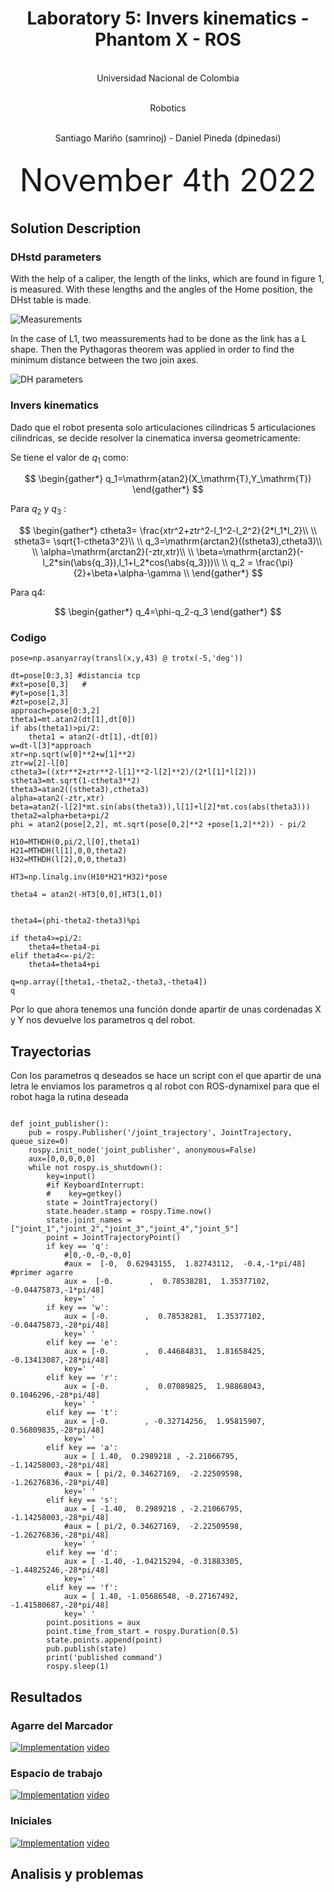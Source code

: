 <h1 align="center"; style="text-align:center;">Laboratory 5: Invers kinematics - Phantom X - ROS</h1>
<p align="center";style="font-size:50px; text-align:center; line-height : 50px;  margin-top : 0; margin-bottom : 0; "> <br> Universidad Nacional de Colombia</p>
<p align="center";style="font-size:50px; text-align:center; line-height : 50px;  margin-top : 0; margin-bottom : 0; "> <br> Robotics</p>
<p align="center";style="font-size:50px; text-align:center; line-height : 40px;  margin-top : 0; margin-bottom : 0; "> <br> Santiago Mariño (samrinoj) - Daniel Pineda (dpinedasi)</p>


<p align="center"; style="font-size:50px; text-align:center; line-height : 30px; margin-top : 0; "> <br>November 4th  2022</p>

## Solution Description

### DHstd parameters

With the help of a caliper, the length of the links, which are found in figure 1, is measured. With these lengths and the angles of the Home position, the DHst table is made.

![Measurements](https://github.com/dpinedasi/Lab4Rob/blob/main/imagenes/LINKS.png)

In the case of L1, two meassurements had to be done as the link has a L shape. Then the Pythagoras theorem was applied in order to find the minimum distance between the two join axes.

![DH parameters](https://github.com/dpinedasi/Lab4Rob/blob/main/imagenes/dhstd.png)

### Invers kinematics

Dado que el robot presenta solo articulaciones cilindricas 5 articulaciones cilindricas, se decide resolver la cinematica inversa geometricamente:

Se tiene el valor de $q_1$ como:

$$
\begin{gather*}
    q_1=\mathrm{atan2}(X_\mathrm{T},Y_\mathrm{T})
\end{gather*}
$$

Para $q_2$ y $q_3$ :

$$
\begin{gather*}
    ctheta3= \frac{xtr^2+ztr^2-l_1^2-l_2^2}{2*l_1*l_2}\\
    \\
    stheta3= \sqrt{1-ctheta3^2}\\
    \\
    q_3=\mathrm{arctan2}((stheta3),ctheta3)\\
    \\
    \alpha=\mathrm{arctan2}(-ztr,xtr)\\
    \\
    \beta=\mathrm{arctan2}(-l_2*sin(\abs{q_3}),l_1+l_2*cos(\abs{q_3}))\\
    \\
    q_2 = \frac{\pi}{2}+\beta+\alpha-\gamma \\
\end{gather*}
$$

Para q4:

$$
\begin{gather*}
    q_4=\phi-q_2-q_3
\end{gather*}
$$

### Codigo

```
pose=np.asanyarray(transl(x,y,43) @ trotx(-5,'deg'))

dt=pose[0:3,3] #distancia tcp
#xt=pose[0,3]   #
#yt=pose[1,3]
#zt=pose[2,3]
approach=pose[0:3,2]
theta1=mt.atan2(dt[1],dt[0])
if abs(theta1)>pi/2:
    theta1 = atan2(-dt[1],-dt[0])
w=dt-l[3]*approach
xtr=np.sqrt(w[0]**2+w[1]**2)
ztr=w[2]-l[0]
ctheta3=((xtr**2+ztr**2-l[1]**2-l[2]**2)/(2*l[1]*l[2]))
stheta3=mt.sqrt(1-ctheta3**2)
theta3=atan2((stheta3),ctheta3)
alpha=atan2(-ztr,xtr)
beta=atan2(-l[2]*mt.sin(abs(theta3)),l[1]+l[2]*mt.cos(abs(theta3)))
theta2=alpha+beta+pi/2
phi = atan2(pose[2,2], mt.sqrt(pose[0,2]**2 +pose[1,2]**2)) - pi/2

H10=MTHDH(0,pi/2,l[0],theta1)
H21=MTHDH(l[1],0,0,theta2)
H32=MTHDH(l[2],0,0,theta3)

HT3=np.linalg.inv(H10*H21*H32)*pose

theta4 = atan2(-HT3[0,0],HT3[1,0])


theta4=(phi-theta2-theta3)%pi

if theta4>=pi/2:
    theta4=theta4-pi
elif theta4<=-pi/2:
    theta4=theta4+pi

q=np.array([theta1,-theta2,-theta3,-theta4])
q
```

Por lo que ahora tenemos una función donde apartir de unas cordenadas X y Y nos devuelve los parametros q del robot.

## Trayectorias 

Con los parametros q deseados se hace un script con el que apartir de una letra le enviamos los parametros q al robot con ROS-dynamixel para que el robot haga la rutina deseada 

```

def joint_publisher():
    pub = rospy.Publisher('/joint_trajectory', JointTrajectory, queue_size=0)
    rospy.init_node('joint_publisher', anonymous=False)
    aux=[0,0,0,0,0]
    while not rospy.is_shutdown():
        key=input()
        #if KeyboardInterrupt:
        #    key=getkey()
        state = JointTrajectory()
        state.header.stamp = rospy.Time.now()
        state.joint_names = ["joint_1","joint_2","joint_3","joint_4","joint_5"]
        point = JointTrajectoryPoint()
        if key == 'q':
            #[0,-0,-0,-0,0]
            #aux =  [-0,  0.62943155,  1.82743112,  -0.4,-1*pi/48] #primer agarre
            aux =  [-0.        ,  0.78538281,  1.35377102, -0.04475873,-1*pi/48]
            key=' '
        if key == 'w':
            aux = [-0.        ,  0.78538281,  1.35377102, -0.04475873,-28*pi/48]
            key=' '
        elif key == 'e':
            aux = [-0.        ,  0.44684831,  1.81658425, -0.13413087,-28*pi/48]
            key=' '
        elif key == 'r':
            aux = [-0.        ,  0.07089825,  1.98868043,  0.1046296,-28*pi/48]
            key=' '
        elif key == 't':
            aux = [-0.        , -0.32714256,  1.95815907,  0.56809835,-28*pi/48]
            key=' '    
        elif key == 'a':
            aux = [ 1.40,  0.2989218 , -2.21066795, -1.14258003,-28*pi/48]
            #aux = [ pi/2, 0.34627169,  -2.22509598,  -1.26276836,-28*pi/48]
            key=' '
        elif key == 's':
            aux = [ -1.40,  0.2989218 , -2.21066795, -1.14258003,-28*pi/48]
            #aux = [ pi/2, 0.34627169,  -2.22509598,  -1.26276836,-28*pi/48]
            key=' '
        elif key == 'd':
            aux = [ -1.40, -1.04215294, -0.31883305,  -1.44825246,-28*pi/48]
            key=' '         
        elif key == 'f':
            aux = [ 1.40, -1.05686548, -0.27167492,  -1.41580687,-28*pi/48]
            key=' ' 
        point.positions = aux   
        point.time_from_start = rospy.Duration(0.5)
        state.points.append(point)
        pub.publish(state)
        print('published command')
        rospy.sleep(1)
```
## Resultados 

### Agarre del Marcador 
[![Implementation](http://img.youtube.com/vi/yra_TSH7wVQ/0.jpg)](https://www.youtube.com/watch?v=yra_TSH7wVQ&ab_channel=DanielPineda)
 [video](https://www.youtube.com/watch?v=wPWUIFMu8iU&ab_channel=DanielPineda)

### Espacio de trabajo 
[![Implementation](http://img.youtube.com/vi/wPWUIFMu8iU/0.jpg)](https://www.youtube.com/watch?v=wPWUIFMu8iU&ab_channel=DanielPineda)
 [video](https://www.youtube.com/watch?v=wPWUIFMu8iU&ab_channel=DanielPineda)

### Iniciales
[![Implementation](http://img.youtube.com/vi/wPWUIFMu8iU/0.jpg)](https://www.youtube.com/watch?v=wPWUIFMu8iU&ab_channel=DanielPineda)
 [video](https://www.youtube.com/watch?v=wPWUIFMu8iU&ab_channel=DanielPineda)


## Analisis y problemas 
